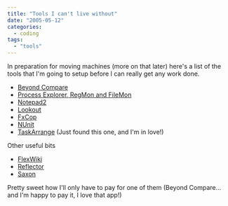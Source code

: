 ```yaml
---
title: "Tools I can't live without"
date: "2005-05-12"
categories:
  - coding
tags:
  - "tools"
---
```


In preparation for moving machines (more on that later) here's a list of the tools that I'm going to setup before I can really get any work done.

- [Beyond Compare](http://www.scootersoftware.com/)
- [Process Explorer, RegMon and FileMon](http://www.sysinternals.com/)
- [Notepad2](http://www.flos-freeware.ch/notepad2.html)
- [Lookout](http://www.lookoutsoft.com/Lookout/download.html)
- [FxCop](http://www.gotdotnet.com/team/fxcop/)
- [NUnit](http://nunit.org/download.html)
- [TaskArrange](http://users.forthnet.gr/pat/efotinis/programs/taskarrange.html) (Just found this one, and I'm in love!)

Other useful bits

- [FlexWiki](http://www.flexwiki.com/)
- [Reflector](http://www.aisto.com/roeder/dotnet/)
- [Saxon](http://saxon.sourceforge.net/)

Pretty sweet how I'll only have to pay for one of them (Beyond Compare... and I'm happy to pay it, I love that app!)
